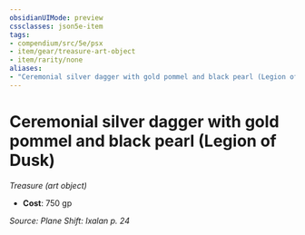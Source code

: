```yaml
---
obsidianUIMode: preview
cssclasses: json5e-item
tags:
- compendium/src/5e/psx
- item/gear/treasure-art-object
- item/rarity/none
aliases: 
- "Ceremonial silver dagger with gold pommel and black pearl (Legion of Dusk)"
---
```

# Ceremonial silver dagger with gold pommel and black pearl (Legion of Dusk)
*Treasure (art object)*  

- **Cost**: 750 gp

*Source: Plane Shift: Ixalan p. 24*